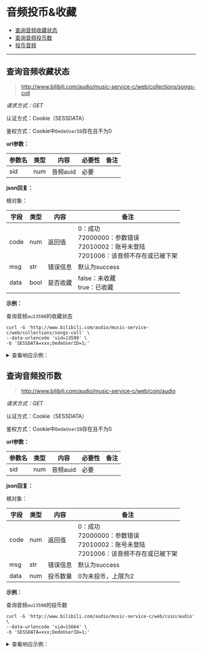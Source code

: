# 音频投币&收藏

- [查询音频收藏状态](#查询音频收藏状态)
- [查询音频投币数](#查询音频投币数)
- [投币音频](#投币音频)

---

## 查询音频收藏状态

> http://www.bilibili.com/audio/music-service-c/web/collections/songs-coll

*请求方式：GET*

认证方式：Cookie（SESSDATA）

鉴权方式：Cookie中`DedeUserID`存在且不为0

**url参数：**

| 参数名 | 类型 | 内容     | 必要性 | 备注 |
| ------ | ---- | -------- | ------ | ---- |
| sid    | num  | 音频auid | 必要   |      |

**json回复：**

根对象：

| 字段 | 类型 | 内容     | 备注                                                         |
| ---- | ---- | -------- | ------------------------------------------------------------ |
| code | num  | 返回值   | 0：成功<br />72000000：参数错误<br />72010002：账号未登陆<br />7201006：该音频不存在或已被下架 |
| msg  | str  | 错误信息 | 默认为success                                                |
| data | bool | 是否收藏 | false：未收藏<br />true：已收藏                              |

**示例：**

查询音频`au13598`的收藏状态

```shell
curl -G 'http://www.bilibili.com/audio/music-service-c/web/collections/songs-coll' \
--data-urlencode 'sid=13598' \
-b 'SESSDATA=xxx;DedeUserID=1;'
```

<details>
<summary>查看响应示例：</summary>

```json
{
    "code": 0,
    "msg": "success",
    "data": true
}
```

</details>

## 查询音频投币数

> http://www.bilibili.com/audio/music-service-c/web/coin/audio

*请求方式：GET*

认证方式：Cookie（SESSDATA）

鉴权方式：Cookie中`DedeUserID`存在且不为0

**url参数：**

| 参数名 | 类型 | 内容     | 必要性 | 备注 |
| ------ | ---- | -------- | ------ | ---- |
| sid    | num  | 音频auid | 必要   |      |

**json回复：**

根对象：

| 字段 | 类型 | 内容     | 备注                                                         |
| ---- | ---- | -------- | ------------------------------------------------------------ |
| code | num  | 返回值   | 0：成功<br />72000000：参数错误<br />72010002：账号未登陆<br />7201006：该音频不存在或已被下架 |
| msg  | str  | 错误信息 | 默认为success                                                |
| data | num  | 投币数量 | 0为未投币，上限为2                                           |

**示例：**

查询音频`au13598`的投币数

```shell
curl -G 'http://www.bilibili.com/audio/music-service-c/web/coin/audio' \
--data-urlencode 'sid=15664' \
-b 'SESSDATA=xxx;DedeUserID=1;'
```

<details>
<summary>查看响应示例：</summary>

```json
{
    "code": 0,
    "msg": "success",
    "data": 1
}
```

## 投币音频

> http://www.bilibili.com/audio/music-service-c/web/coin/add

*请求方式：POST*

认证方式：Cookie（SESSDATA）

**url参数：**

| 参数名   | 类型 | 内容                      | 必要性 | 备注 |
| -------- | ---- | ------------------------- | ------ | ---- |
| sid      | num  | 音频 auid                 | 必要   |      |
| multiply | num  | 投币数量（最大为 2）      | 必要   |      |
| csrf     | str  | CSRF Token（位于 cookie） | 必要   |      |

**json回复：**

根对象：

| 字段 | 类型 |   内容     | 备注                                                         |
| ---- | ---- | --------- | ------------------------------------------------------------ |
| code | num  |   返回值   | 0：成功<br />72000000：参数错误<br />72010002：账号未登陆<br />7201006：该音频不存在或已被下架 |
| msg  | str  |   错误信息  | 默认为 0                                               |
| data | str  | 当前投币数量 | 0 为未投币，上限为 2                                            |

**示例：**

为音频`au13598`投币

```shell
curl -G 'https://www.bilibili.com/audio/music-service-c/web/coin/add' \
--data-urlencode 'sid=15664' \
-b 'SESSDATA=xxx;DedeUserID=1;'
```

<details>
<summary>查看响应示例：</summary>

```json
{
    "code": 0,
    "msg": "0",
    "data": "1"
}
```

</details>
